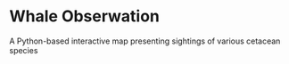 # Whale Obserwation
A Python-based interactive map presenting sightings of various cetacean species
